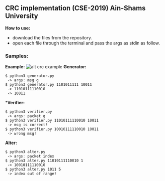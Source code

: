 ## CRC implementation (CSE-2019) Ain-Shams University

**How to use:**
- download the files from the repository.
- open each file through the terminal and pass the args as stdin as follow.

### Samples:
**Example:**
![alt crc example](https://github.com/AbdelrhmanMagdy/CSE-Networks/Examples/crc.png)
**Generator:**
```
$ python3 generator.py
 -> args: msg g
$ python3 generator.py 1101011111 10011
 -> 11010111110010
 -> 10011
```
***Verifier:**
```
$ python3 verifier.py 
 -> args: packet g
$ python3 verifier.py 11010111110010 10011
 -> msg is correct!
$ python3 verifier.py 10010111110010 10011
 -> wrong msg!

```
**Alter:**
```
$ python3 alter.py
 -> args: packet index
$ python3 alter.py 11010111110010 1
 -> 10010111110010
$ python3 alter.py 1011 5
 -> index out of range!
```
